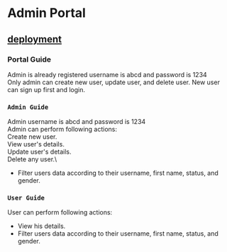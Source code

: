 # Admin Portal

## [deployment](https://admin-portal-shyam.netlify.app/)

### Portal Guide

Admin is already registered username is abcd and password is 1234\
Only admin can create new user, update user, and delete user. New user can sign up first and login.

### `Admin Guide`

Admin username is abcd and password is 1234\
Admin can perform following actions:\
Create new user.\
View user's details.\
Update user's details.\
Delete any user.\
- Filter users data according to their username, first name, status, and gender.
### `User Guide`

User can perform following actions:
- View his details.
- Filter users data according to their username, first name, status, and gender.

